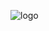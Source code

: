 
![logo](https://user-images.githubusercontent.com/106116720/176218871-35203e12-ece2-426e-9052-f630205d4175.svg)
